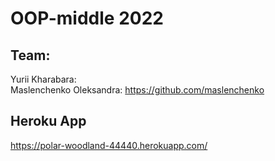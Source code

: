 # OOP-middle 2022
## Team: <br/>
Yurii Kharabara: <br/>
Maslenchenko Oleksandra: https://github.com/maslenchenko <br/>
## Heroku App
https://polar-woodland-44440.herokuapp.com/

